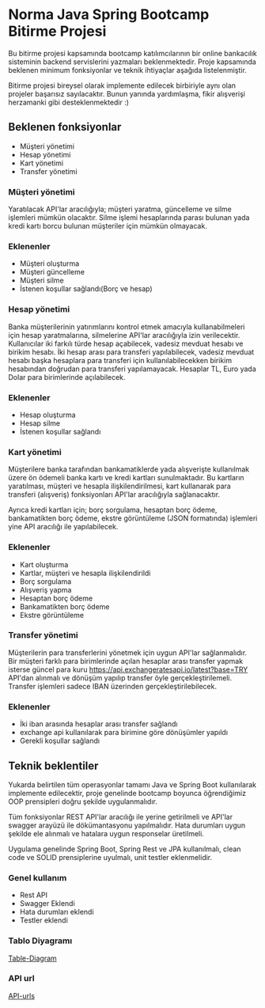 # Norma Java Spring Bootcamp Bitirme Projesi

Bu bitirme projesi kapsamında bootcamp katılımcılarının bir online bankacılık sisteminin backend servislerini yazmaları beklenmektedir. Proje kapsamında beklenen minimum fonksiyonlar ve teknik ihtiyaçlar aşağıda listelenmiştir.

Bitirme projesi bireysel olarak implemente edilecek birbiriyle aynı olan projeler başarısız sayılacaktır. Bunun yanında yardımlaşma, fikir alışverişi herzamanki gibi desteklenmektedir :)

## Beklenen fonksiyonlar
* Müşteri yönetimi
* Hesap yönetimi
* Kart yönetimi
* Transfer yönetimi

### Müşteri yönetimi
Yaratılacak API'lar aracılığıyla; müşteri yaratma, güncelleme ve silme işlemleri mümkün olacaktır. Silme işlemi hesaplarında parası bulunan yada kredi kartı borcu bulunan müşteriler için mümkün olmayacak.

### Eklenenler
* Müşteri oluşturma
* Müşteri güncelleme
* Müşteri silme
* İstenen koşullar sağlandı(Borç ve hesap)

### Hesap yönetimi
Banka müşterilerinin yatırımlarını kontrol etmek amacıyla kullanabilmeleri için hesap yaratmalarına, silmelerine API'lar aracılığıyla izin verilecektir. Kullanıcılar iki farkılı türde hesap açabilecek, vadesiz mevduat hesabı ve birikim hesabı. İki hesap arası para transferi yapılabilecek, vadesiz mevduat hesabı başka hesaplara para transferi için kullanılabilecekken birikim hesabından doğrudan para transferi yapılamayacak. Hesaplar TL, Euro yada Dolar para birimlerinde açılabilecek.

### Eklenenler
* Hesap oluşturma
* Hesap silme
* İstenen koşullar sağlandı

### Kart yönetimi
Müşterilere banka tarafından bankamatiklerde yada alışverişte kullanılmak üzere ön ödemeli banka kartı ve kredi kartları sunulmaktadır. Bu kartların yaratılması, müşteri ve hesapla ilişkilendirilmesi, kart kullanarak para transferi (alışveriş) fonksiyonları API'lar aracılığıyla sağlanacaktır.

Ayrıca kredi kartları için; borç sorgulama, hesaptan borç ödeme, bankamatikten borç ödeme, ekstre görüntüleme (JSON formatında) işlemleri yine API aracılığı ile yapılabilecek.

### Eklenenler
* Kart oluşturma
* Kartlar, müşteri ve hesapla ilişkilendirildi
* Borç sorgulama
* Alışveriş yapma
* Hesaptan borç ödeme
* Bankamatikten borç ödeme
* Ekstre görüntüleme

### Transfer yönetimi
Müşterilerin para transferlerini yönetmek için uygun API'lar sağlanmalıdır. Bir müşteri farklı para birimlerinde açılan hesaplar arası transfer yapmak isterse güncel para kuru https://api.exchangeratesapi.io/latest?base=TRY API'dan alınmalı ve dönüşüm yapılıp transfer öyle gerçekleştirilemeli. Transfer işlemleri sadece IBAN üzerinden gerçekleştirilebilecek.

### Eklenenler
* İki iban arasında hesaplar arası transfer sağlandı
* exchange api kullanılarak para birimine göre dönüşümler yapıldı
* Gerekli koşullar sağlandı

## Teknik beklentiler
Yukarda belirtilen tüm operasyonlar tamamı Java ve Spring Boot kullanılarak implemente edilecektir, proje genelinde bootcamp boyunca öğrendiğimiz OOP prensipleri doğru şekilde uygulanmalıdır. 

Tüm fonksiyonlar REST API'lar aracılığı ile yerine getirilmeli ve API'lar swagger arayüzü ile dökümantasyonu yapılmalıdır. Hata durumları uygun şekilde ele alınmalı ve hatalara uygun responselar üretilmeli.

Uygulama genelinde Spring Boot, Spring Rest ve JPA kullanılmalı, clean code ve SOLID prensiplerine uyulmalı, unit testler eklenmelidir.

### Genel kullanım

* Rest API
* Swagger Eklendi
* Hata durumları eklendi
* Testler eklendi

### Tablo Diyagramı

[Table-Diagram](diagrams-and-urls/Table-Diagram.png)

### API url

[API-urls](diagrams-and-urls/API-urls.png)
